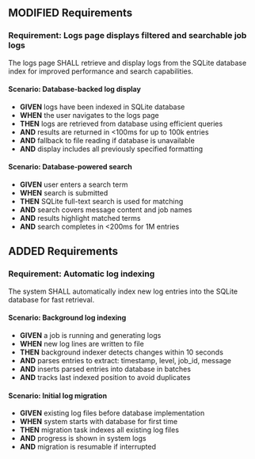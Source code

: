 ## MODIFIED Requirements

### Requirement: Logs page displays filtered and searchable job logs

The logs page SHALL retrieve and display logs from the SQLite database index for improved performance and search capabilities.

#### Scenario: Database-backed log display

- **GIVEN** logs have been indexed in SQLite database
- **WHEN** the user navigates to the logs page
- **THEN** logs are retrieved from database using efficient queries
- **AND** results are returned in <100ms for up to 100k entries
- **AND** fallback to file reading if database is unavailable
- **AND** display includes all previously specified formatting

#### Scenario: Database-powered search

- **GIVEN** user enters a search term
- **WHEN** search is submitted
- **THEN** SQLite full-text search is used for matching
- **AND** search covers message content and job names
- **AND** results highlight matched terms
- **AND** search completes in <200ms for 1M entries

## ADDED Requirements

### Requirement: Automatic log indexing

The system SHALL automatically index new log entries into the SQLite database for fast retrieval.

#### Scenario: Background log indexing

- **GIVEN** a job is running and generating logs
- **WHEN** new log lines are written to file
- **THEN** background indexer detects changes within 10 seconds
- **AND** parses entries to extract: timestamp, level, job_id, message
- **AND** inserts parsed entries into database in batches
- **AND** tracks last indexed position to avoid duplicates

#### Scenario: Initial log migration

- **GIVEN** existing log files before database implementation
- **WHEN** system starts with database for first time
- **THEN** migration task indexes all existing log files
- **AND** progress is shown in system logs
- **AND** migration is resumable if interrupted
